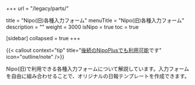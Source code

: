 +++
url = "/legacy/parts/"

title = "Nipo(旧)各種入力フォーム"
menuTitle = "Nipo(旧)各種入力フォーム"
description = ""
weight = 3000
isNipo = true
toc = true

[sidebar]
collapsed = true
+++

{{< callout context="tip" title="[後続のNipoPlusでも利用可能](/docs/template)です" icon="outline/note" />}}

Nipo(旧)で利用できる各種入力フォームについて解説しています。入力フォームを自由に組み合わせることで、オリジナルの日報テンプレートを作成できます。
